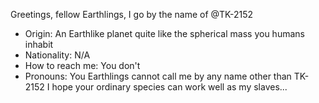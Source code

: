 Greetings, fellow Earthlings, I go by the name of @TK-2152
- Origin: An Earthlike planet quite like the spherical mass you humans inhabit
- Nationality: N/A
- How to reach me: You don't
- Pronouns: You Earthlings cannot call me by any name other than TK-2152
I hope your ordinary species can work well as my slaves...
